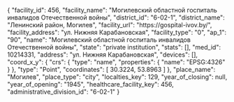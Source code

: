 {
    "facility_id": 456,
    "facility_name": "Могилевский областной госпиталь инвалидов Отечественной войны",
    "district_id": "6-02-1",
    "district_name": "Ленинский район, Могилев",
    "facility_url": "https:\/\/gospital-ivov.by\/",
    "facility_address": "ул. Нижняя Карабановская",
    "facility_type": "0",
    "ap_1": "90",
    "name": "Могилевский областной госпиталь инвалидов Отечественной войны",
    "state": "private institution",
    "stats": [],
    "med_id": 10214331,
    "address": "ул. Нижняя Карабановская",
    "devices": [],
    "coord_x_y": {
        "crs": {
            "type": "name",
            "properties": {
                "name": "EPSG:4326"
            }
        },
        "type": "Point",
        "coordinates": [
            30.3224,
            53.8963
        ]
    },
    "place_name": "Могилев",
    "place_type": "city",
    "localties_key": 129,
    "year_of_closing": null,
    "year_of_opening": "1945",
    "healthcare_facility_key": 456,
    "administrative_division_id": "6-02-1"
}
